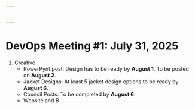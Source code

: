 ```yaml
---


---
```


<h1 id="devops-meeting-1-july-31-2025">DevOps Meeting #1: July 31, 2025</h1>
<ol>
<li>Creative
<ul>
<li>PowerPynt post: Design has to be ready by <strong>August 1</strong>. To be posted on <strong>August 2</strong>.</li>
<li>Jacket Designs: At least 5 jacket design options to be ready by <strong>August 6</strong>.</li>
<li>Council Posts: To be completed by <strong>August 6</strong>.</li>
<li>Website and B</li>
</ul>
</li>
</ol>

